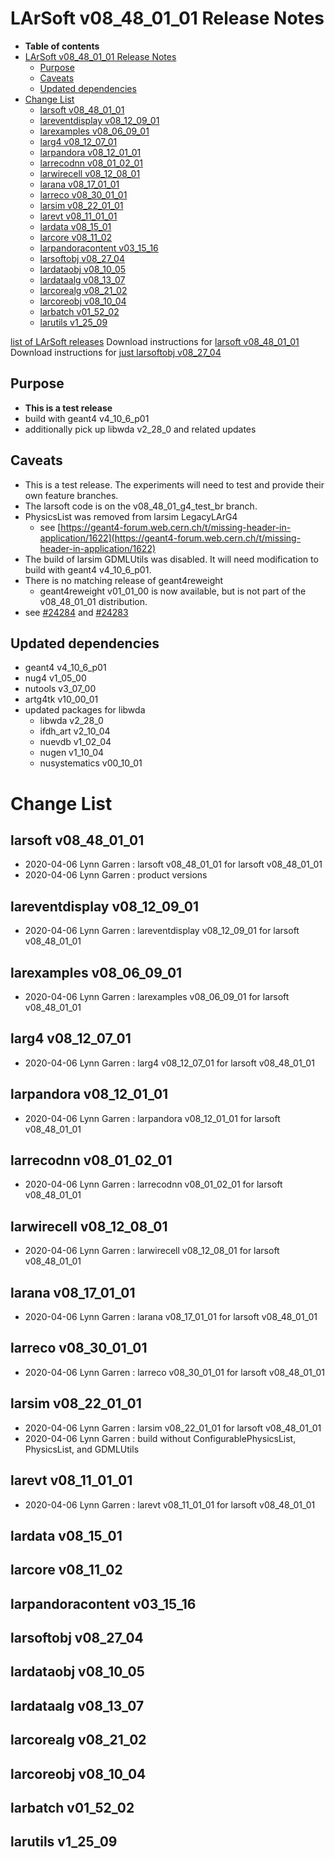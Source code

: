 LArSoft v08_48_01_01 Release Notes
=============================================================================

-   **Table of contents**
-   [LArSoft v08_48_01_01 Release Notes](#LArSoft-v08_48_01_01-Release-Notes)
    -   [Purpose](#Purpose)
    -   [Caveats](#Caveats)
    -   [Updated dependencies](#Updated-dependencies)
-   [Change List](#Change-List)
    -   [larsoft v08_48_01_01](#larsoft-v08_48_01_01)
    -   [lareventdisplay v08_12_09_01](#lareventdisplay-v08_12_09_01)
    -   [larexamples v08_06_09_01](#larexamples-v08_06_09_01)
    -   [larg4 v08_12_07_01](#larg4-v08_12_07_01)
    -   [larpandora v08_12_01_01](#larpandora-v08_12_01_01)
    -   [larrecodnn v08_01_02_01](#larrecodnn-v08_01_02_01)
    -   [larwirecell v08_12_08_01](#larwirecell-v08_12_08_01)
    -   [larana v08_17_01_01](#larana-v08_17_01_01)
    -   [larreco v08_30_01_01](#larreco-v08_30_01_01)
    -   [larsim v08_22_01_01](#larsim-v08_22_01_01)
    -   [larevt v08_11_01_01](#larevt-v08_11_01_01)
    -   [lardata v08_15_01](#lardata-v08_15_01)
    -   [larcore v08_11_02](#larcore-v08_11_02)
    -   [larpandoracontent v03_15_16](#larpandoracontent-v03_15_16)
    -   [larsoftobj v08_27_04](#larsoftobj-v08_27_04)
    -   [lardataobj v08_10_05](#lardataobj-v08_10_05)
    -   [lardataalg v08_13_07](#lardataalg-v08_13_07)
    -   [larcorealg v08_21_02](#larcorealg-v08_21_02)
    -   [larcoreobj v08_10_04](#larcoreobj-v08_10_04)
    -   [larbatch v01_52_02](#larbatch-v01_52_02)
    -   [larutils v1_25_09](#larutils-v1_25_09)

[list of LArSoft releases](LArSoft_release_list)
Download instructions for [larsoft v08_48_01_01](http://scisoft.fnal.gov/scisoft/bundles/larsoft/v08_48_01_01/larsoft-v08_48_01_01.html)
Download instructions for [just larsoftobj v08_27_04](http://scisoft.fnal.gov/scisoft/bundles/larsoftobj/v08_27_04/larsoftobj-v08_27_04.html)

Purpose
--------------------

-   **This is a test release**
-   build with geant4 v4_10_6_p01
-   additionally pick up libwda v2_28_0 and related updates

Caveats
--------------------

-   This is a test release. The experiments will need to test and provide their own feature branches.
-   The larsoft code is on the v08_48_01_g4_test_br branch.
-   PhysicsList was removed from larsim LegacyLArG4
    -   see [https://geant4-forum.web.cern.ch/t/missing-header-in-application/1622](https://geant4-forum.web.cern.ch/t/missing-header-in-application/1622)
-   The build of larsim GDMLUtils was disabled. It will need modification to build with geant4 v4_10_6_p01.
-   There is no matching release of geant4reweight
    -   geant4reweight v01_01_00 is now available, but is not part of the v08_48_01_01 distribution.
-   see [\#24284](/redmine/issues/24284 "Support: geant4reweight for geant4 v4_10_6_p01 (Closed)") and [\#24283](/redmine/issues/24283 "Support: review larsim for geant4 v4_10_6_p01 (Closed)")

Updated dependencies
----------------------------------------------

-   geant4 v4_10_6_p01
-   nug4 v1_05_00
-   nutools v3_07_00
-   artg4tk v10_00_01
-   updated packages for libwda
    -   libwda v2_28_0
    -   ifdh_art v2_10_04
    -   nuevdb v1_02_04
    -   nugen v1_10_04
    -   nusystematics v00_10_01

Change List
============================

larsoft v08_48_01_01
-------------------------------------------------

-   2020-04-06 Lynn Garren : larsoft v08_48_01_01 for larsoft v08_48_01_01
-   2020-04-06 Lynn Garren : product versions

lareventdisplay v08_12_09_01
-----------------------------------------------------------------

-   2020-04-06 Lynn Garren : lareventdisplay v08_12_09_01 for larsoft v08_48_01_01

larexamples v08_06_09_01
---------------------------------------------------------

-   2020-04-06 Lynn Garren : larexamples v08_06_09_01 for larsoft v08_48_01_01

larg4 v08_12_07_01
---------------------------------------------

-   2020-04-06 Lynn Garren : larg4 v08_12_07_01 for larsoft v08_48_01_01

larpandora v08_12_01_01
-------------------------------------------------------

-   2020-04-06 Lynn Garren : larpandora v08_12_01_01 for larsoft v08_48_01_01

larrecodnn v08_01_02_01
-------------------------------------------------------

-   2020-04-06 Lynn Garren : larrecodnn v08_01_02_01 for larsoft v08_48_01_01

larwirecell v08_12_08_01
---------------------------------------------------------

-   2020-04-06 Lynn Garren : larwirecell v08_12_08_01 for larsoft v08_48_01_01

larana v08_17_01_01
-----------------------------------------------

-   2020-04-06 Lynn Garren : larana v08_17_01_01 for larsoft v08_48_01_01

larreco v08_30_01_01
-------------------------------------------------

-   2020-04-06 Lynn Garren : larreco v08_30_01_01 for larsoft v08_48_01_01

larsim v08_22_01_01
-----------------------------------------------

-   2020-04-06 Lynn Garren : larsim v08_22_01_01 for larsoft v08_48_01_01
-   2020-04-06 Lynn Garren : build without ConfigurablePhysicsList, PhysicsList, and GDMLUtils

larevt v08_11_01_01
-----------------------------------------------

-   2020-04-06 Lynn Garren : larevt v08_11_01_01 for larsoft v08_48_01_01

lardata v08_15_01
------------------------------------------

larcore v08_11_02
------------------------------------------

larpandoracontent v03_15_16
--------------------------------------------------------------

larsoftobj v08_27_04
------------------------------------------------

lardataobj v08_10_05
------------------------------------------------

lardataalg v08_13_07
------------------------------------------------

larcorealg v08_21_02
------------------------------------------------

larcoreobj v08_10_04
------------------------------------------------

larbatch v01_52_02
--------------------------------------------

larutils v1_25_09
------------------------------------------
